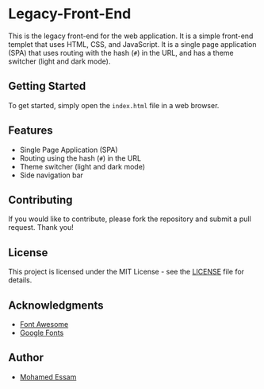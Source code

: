 # Legacy-Front-End

This is the legacy front-end for the web application. It is a simple front-end templet that uses HTML, CSS, and JavaScript. It is a single page application (SPA) that uses routing with the hash (`#`) in the URL, and has a theme switcher (light and dark mode).

## Getting Started

To get started, simply open the `index.html` file in a web browser.

## Features

- Single Page Application (SPA)
- Routing using the hash (`#`) in the URL
- Theme switcher (light and dark mode)
- Side navigation bar

## Contributing

If you would like to contribute, please fork the repository and submit a pull request. Thank you!

## License

This project is licensed under the MIT License - see the [LICENSE](./LICENSE.md) file for details.

## Acknowledgments

- [Font Awesome](https://fontawesome.com/)
- [Google Fonts](https://fonts.google.com/)

## Author

- [Mohamed Essam](https://github.com/m-essam-s)
